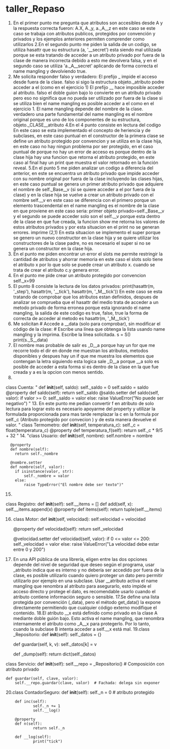 # taller_Repaso
1. En el primer punto me pregunta que atributos son accesibles desde A y la respuesta correcta fueron:
   A.X, A._y, a._A__z en este caso se este caso se trabaja con atributos publicos, protegidos por convención y privados y los ejemplos anteriores permiten comprender como utilizarlos
2.En el segundo punto me piden la salida de un codigo, se utiliza hasattr que su estructura (a, '__secret') esta siendo mal utilizada porque se esta tratando de acceder a un atributo privado por fuera de la clase de manera incorrecta debido a esto me devolvera falsa, y en el segundo caso se utiliza 'a._A__secret' aplicando de forma correcta el name mangling y devolviendo true.
3. Me solicita responder falso y verdadero:
   El prefijo _ impide el acceso desde fuera de la clase. falso si sigo la estructura objeto._atributo podre acceder a el (como en el ejercicio 1)
   El prefijo __ hace imposible acceder al atributo. falso el doble guion bajo lo convierte en un atributo privado pero eso no significa que no pueda ser utilizado por fuera de la clase si se utiliza bien el name mangling es posible acceder a el como en el ejercicio 1.
   El name mangling depende del nombre de la clase. verdadero una parte fundamental del name mangling es el nombre original porque es uno de los componentes de su estructura, objeto._CLASE__atributo
4.En el 4 punto consiste en lectura del codigo
  En este caso se esta implementado el concepto de heriencia y de subclases, en este caso puntual en el constructor de la primera clase se define un atributo protegido por convencion y se utiliza en la clase hija,    en este caso no hay ningun problema por ser protegido, en el caso puntual de porque no hay un error de acceso es porque dentro de la clase hija hay una funcion que retorna el atributo protegido, en este caso al     final hay un print que muestra el valor retornado en la función reveal.
5.En el punto 5 me piden analizar un codigo a diferencia del anterior, en este se encuentra un atributo privado que impide acceder con su nombre original por fuera de la clase incluyendo las clases hijas, en este     caso puntual se genera un primer atributo privado que adquiere el nombre de self._Base__v (si se quiere acceder a el por fuera de la clase) y en la clase hija se vuelve a crear un atributo privado con el nombre     self.__v en este caso se diferencia con el primero porque un elemento trascendental en el name mangling es el nombre de la clase en que proviene en este caso seria:
  primer objeto privado=self._Base__v y el segundo se puede acceder solo son el self.__v porque esta dentro de la clase en que fue creada, la funcion show me retorna los valores de estos atributos privados y por      esta situacion en el print no se generan errores.
  imprime (2,1)
  En esta situacion se implemento el super porque se genero un nuevo constructor en la clase hija y se quiere utilizar los constructores de la clase padre, no es necesario el super si no se genera un constructor en   la clase hija.
6. En el punto me piden encontrar un error el slots me permite restringir la cantidad de atributos y ahorrar memoria en este caso el slots solo tiene el atributo x por lo que solo se puede crear un atributo x.
   cuando se trata de crear el atributo c.y genera error.
7. En el punto me pide crear un atributo protegido por convencion
   self._x=99
8. El punto 8 consiste la lectura de los datos privados:
   print(hasattr(m, '_step'), hasattr(m, '__tick'), hasattr(m, '_M__tick'))
   En este caso se esta tratando de comprobar que los atributos estan definidos, despues de analizar se comprueba que el hasattr del medio trata de acceder a un metodo privado de forma erronea porque esta            ignorando el name mangling, la salida de este codigo es true, false, true
   la forma de correcta de acceder al metodo es hasattr(m, '_M__tick')
9. Me solicitan  # Accede a __data (solo para comprobar), sin modificar el código de la clase: # Escribe una línea que obtenga la lista usando name mangling y la imprima. Escribe la línea solicitada.
   s = S()
   print(s._S__data)
10. El  nombre mas probable de salir  es _D__a porque hay un for que me recorre todo el dir en donde me muestran los atributos, metodos disponibles y despues hay un if que me muestra los elementos que contengan la letra siguiendo esta logica sale _D__a porque __a solo es posible de acceder a esta forma si es dentro de la clase en la que fue creada y a es la opcion con menos sentido.
11.
class Cuenta:
"
    def __init__(self, saldo): 
          self._saldo = 0 
          self.saldo = saldo 
   @property
    	    def saldo(self):
          return self._saldo
   @saldo.setter
    	    def saldo(self, valor):
        		  if valor >= 0:
            		  self._saldo = valor
        		  else:
            		  raise ValueError("No puede ser negativo") "
13. En este punto me pedian convertir f en atributo de solo lectura para lograr esto es necesario apoyarme del property  y utilizar la formulada proporcionada para mas tarde remplazar la c en la formula por self._c (Atributo protegido por convecion ) y de esta manera devuelve el valor.
"
class Termometro:
  def __init__(self, temperatura_c):
    self._c = float(temperatura_c)
  @property
    def temperatura_f(self): 
    return self._c * 9/5 + 32
    "
14.
"class Usuario:
      def __init__(self, nombre):
        self.nombre = nombre

      @property
      def nombre(self):
        return self._nombre

      @nombre.setter
      def nombre(self, valor):
        if isinstance(valor, str):
            self._nombre = valor
        else:
            raise TypeError("El nombre debe ser texto")"
15.
class Registro:
  def __init__(self):
    self.__items = []
  def add(self, x):
    self.__items.append(x)
  @property
  def items(self):
        return tuple(self.__items)

16.  class Motor:
      def __init__(self, velocidad):
        self.velocidad = velocidad

      @property
      def velocidad(self):
        return self._velocidad

      @velocidad.setter
        def velocidad(self, valor):
          if 0 <= valor <= 200:
            self._velocidad = valor
          else:
            raise ValueError("La velocidad debe estar entre 0 y 200")
17. En una API pública de una librería, eligen entre las dos opciones depende del nivel de seguridad que deseo según el programa, usar _atributo indica que es interno y no debería ser accedido por fuera de la clase, es posible utilizarlo cuando quiero proteger un dato pero permitir utilizarlo por ejemplo en una subclase.
Usar __atributo activa el name mangling que renombra al atributo para asegurarlo, esto impide el acceso directo y protege el dato, es recomendable usarlo cuando el atributo contiene información seguro o sensible.
17.Se define una lista protegida por convención (_data), pero el método get_data() la expone directamente permitiendo que cualquier código externo modifique el contenido.
18.El atributo __x está definido como privado en la clase A mediante doble guión bajo. Esto activa el name mangling, que renombra internamente el atributo como _A__x para protegerlo. Por lo tanto, cuando la subclase B intenta acceder a self.__x está mal.
19.class _Repositorio:
    def __init__(self):
        self._datos = {}

    def guardar(self, k, v):
        self._datos[k] = v

    def _dump(self):
        return dict(self._datos)


class Servicio:
    def __init__(self):
        self.__repo = _Repositorio()  # Composición con atributo privado

    def guardar(self, clave, valor):
        self.__repo.guardar(clave, valor)  # Fachada: delega sin exponer

20.class ContadorSeguro:
    	def __init__(self):
        		self._n = 0  # atributo protegido

    	def inc(self):
        		self._n += 1         
        		self.__log()         

    	@property
    	def n(self):
        		return self._n     

    	def __log(self):
        		print("tick")      


 
